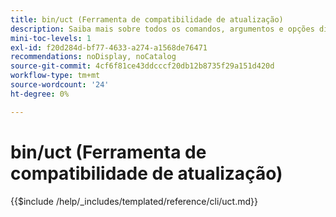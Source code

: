 ```yaml
---
title: bin/uct (Ferramenta de compatibilidade de atualização)
description: Saiba mais sobre todos os comandos, argumentos e opções disponíveis para a ferramenta de linha de comando bin/uct.
mini-toc-levels: 1
exl-id: f20d284d-bf77-4633-a274-a1568de76471
recommendations: noDisplay, noCatalog
source-git-commit: 4cf6f81ce43ddcccf20db12b8735f29a151d420d
workflow-type: tm+mt
source-wordcount: '24'
ht-degree: 0%

---
```


# bin/uct (Ferramenta de compatibilidade de atualização)

{{$include /help/_includes/templated/reference/cli/uct.md}}

<!-- Last updated from includes: 2025-10-17 22:10:38 -->
